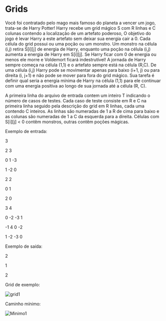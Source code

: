 # Grids
Você foi contratado pelo mago mais famoso do planeta a vencer um jogo, trata-se de Harry
Potter! Harry recebe um grid mágico S com R linhas e C colunas contendo a localização de um
artefato poderoso, O objetivo do jogo é levar Harry a este artefato sem deixar sua energia cair a 0.
Cada célula do grid possui ou uma poção ou um monstro. Um monstro na célula (i,j) retira S[i][j]
de energia de Harry, enquanto uma poção na célula (i,j) aumenta a energia de Harry em S[i][j]. Se
Harry ficar com 0 de energia ou menos ele morre e Voldemort ficará indestrutível!
A jornada de Harry sempre começa na célula (1,1) e o artefato sempre está na célula (R,C). De
uma célula (i,j) Harry pode se movimentar apenas para baixo (i+1, j) ou para direita (i, j+1) e não
pode se mover para fora do grid mágico. Sua tarefa é definir qual seria a energia mínima de Harry
na célula (1,1) para ele continuar com uma energia positiva ao longo de sua jornada até a célula
(R, C).

A primeira linha do arquivo de entrada contem um inteiro T indicando o número de casos de
testes. Cada caso de teste consiste em R e C na primeira linha seguido pela descrição do grid em
R linhas, cada uma contendo C inteiros. As linhas são numeradas de 1 a R de cima para baixo
e as colunas são numeradas de 1 a C da esquerda para a direita. Células com S[i][j] < 0 contêm
monstros, outras contêm poções mágicas.

Exemplo de entrada:

3

2 3

0 1 -3

1 -2 0

2 2

0 1

2 0

3 4

0 -2 -3 1

-1 4 0 -2

1 -2 -3 0

Exemplo de saída:

2

1

2

Grid de exemplo:

![grid1](https://github.com/Arthur99Silva/Grids/assets/51514914/bd644841-ccad-4940-a140-581dd13e9bcf)

Caminho mínimo:

![Minimo1](https://github.com/Arthur99Silva/Grids/assets/51514914/19d7b17c-b2e6-42e1-bc14-6cf269f9d324)
